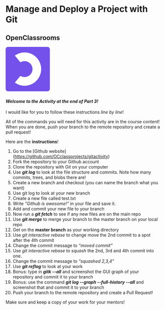 

# Manage and Deploy a Project with Git

## OpenClassrooms
![Become](https://github.com/OCclassprojects/logo/blob/master/fav-icon.png?raw=true)

#### ***Welcome to the Activity at the end of Part 3!***

I would like for you to follow these instructions *line by line*! 

All of the commands you will need for this activity are in the course content! 
When you are done, push your branch to the remote repository and create a pull request!

Here are the **instructions**!

1. Go to the [Github website] (https://github.com/OCclassprojects/gitactivity)
2. Fork the repository to your Github account
3. Clone the repository with Git on your computer
4. Use ***git log*** to look at the file structure and commits.  Note how many commits, trees, and blobs there are!
5. Create a new branch and checkout (you can name the branch what you want)
6. Use git log to look at your new branch
7. Create a new file called test.txt
8. Write *“Github is awesome!”* in your file and save it.
9. Add and commit your new file to your branch
10. Now run a ***git fetch*** to see if any new files are on the main repo
11. Use ***git merge*** to merge your branch to the master branch on your local repo
12. Get on the **master branch** as your working directory
13. Use *git interactive rebase* to change move the 2nd commit to a spot after the 4th commit
14. Change the commit message to *“moved commit”*
15. Use *git interactive rebase* to *squash* the 2nd, 3rd and 4th commit into one.
16. Change the commit message to *“squashed 2,3,4”*
17. Use ***git reflog*** to look at your work
18. Bonus: type in ***gitk --all*** and screenshot the GUI graph of your repository and commit it to your branch
19. Bonus: use the command ***git log --graph --full-history --all*** and screenshot that and commit it to your branch
20.  Push your branch to the remote repository and create a Pull Request!

Make sure and keep a copy of your work for your mentors!
